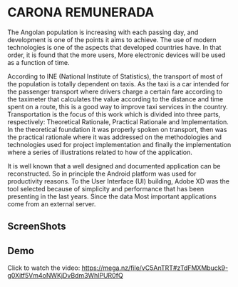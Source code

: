 
# CARONA REMUNERADA

The Angolan population is increasing with each passing day, and development is one of
the points it aims to achieve. The use of modern technologies is one of the aspects that
developed countries have. In that order, it is found that the more users, More electronic devices
will be used as a function of time.

According to INE (National Institute of Statistics), the transport of most of the
population is totally dependent on taxis. As the taxi is a car intended for the passenger transport
where drivers charge a certain fare according to the taximeter that calculates the value according
to the distance and time spent on a route, this is a good way to improve taxi services in the
country. Transportation is the focus of this work which is divided into three parts, respectively:
Theoretical Rationale, Practical Rationale and Implementation. In the theoretical foundation it
was properly spoken on transport, then was the practical rationale where it was addressed on
the methodologies and technologies used for project implementation and finally the
implementation where a series of illustrations related to how of the application.

It is well known that a well designed and documented application can be reconstructed.
So in principle the Android platform was used for productivity reasons. To the User Interface
(UI) building, Adobe XD was the tool selected because of simplicity and performance that has
been presenting in the last years. Since the data Most important applications come from an
external server.

## ScreenShots


## Demo


Click to watch the video: https://mega.nz/file/vC5AnTRT#zTdFMXMbuck9-g0Xitf5Vm4oNWKjDvBdm3WhlPUR0fQ

